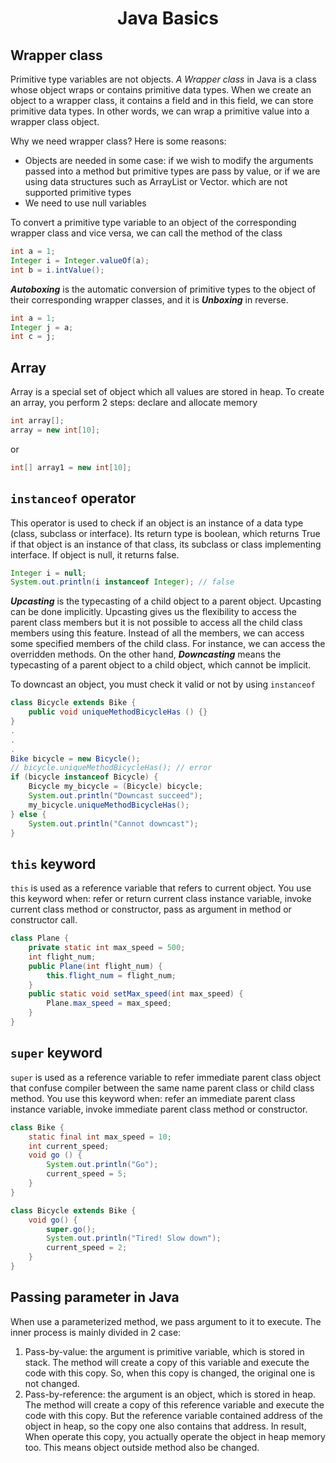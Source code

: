 # <p align="center"> Java Basics </p> 

## Wrapper class
Primitive type variables are not objects. *A Wrapper class* in Java is a class whose object wraps or contains primitive data types. When we create an object to a wrapper class, it contains a field and in this field, we can store primitive data types. In other words, we can wrap a primitive value into a wrapper class object.

Why we need wrapper class? Here is some reasons:
* Objects are needed in some case: if we wish to modify the arguments passed into a method but primitive types are pass by value, or if we are using data structures such as ArrayList or Vector. which are not supported primitive types
* We need to use null variables

To convert a primitive type variable to an object of the corresponding wrapper class and vice versa, we can call the method of the class
```java
int a = 1;
Integer i = Integer.valueOf(a);
int b = i.intValue();
```

***Autoboxing*** is the automatic conversion of primitive types to the object of their corresponding wrapper classes, and it is ***Unboxing*** in reverse.
```java
int a = 1;
Integer j = a;
int c = j;
```

## Array
Array is a special set of object which all values are stored in heap. To create an array, you perform 2 steps: declare and allocate memory
```java
int array[];
array = new int[10];
```
or 
```java
int[] array1 = new int[10];
```

## `instanceof` operator
This operator is used to check if an object is an instance of a data type (class, subclass or interface). Its return type is boolean, which returns True if that object is an instance of that class, its subclass or class implementing interface. If object is null, it returns false.
```java
Integer i = null;
System.out.println(i instanceof Integer); // false
```
***Upcasting*** is the typecasting of a child object to a parent object. Upcasting can be done implicitly. Upcasting gives us the flexibility to access the parent class members but it is not possible to access all the child class members using this feature. Instead of all the members, we can access some specified members of the child class. For instance, we can access the overridden methods. On the other hand, ***Downcasting*** means the typecasting of a parent object to a child object, which cannot be implicit.

To downcast an object, you must check it valid or not by using `instanceof`
```java
class Bicycle extends Bike {
    public void uniqueMethodBicycleHas () {}
}
.
.
.
Bike bicycle = new Bicycle();
// bicycle.uniqueMethodBicycleHas(); // error
if (bicycle instanceof Bicycle) {
    Bicycle my_bicycle = (Bicycle) bicycle;
    System.out.println("Downcast succeed");
    my_bicycle.uniqueMethodBicycleHas();  
} else {
    System.out.println("Cannot downcast");
}
```

## `this` keyword
`this` is used as a reference variable that refers to current object. You use this keyword when: refer or return current class instance variable, invoke current class method or constructor, pass as argument in method or constructor call.
```java
class Plane {
    private static int max_speed = 500;
    int flight_num;
    public Plane(int flight_num) {
        this.flight_num = flight_num;
    }
    public static void setMax_speed(int max_speed) {
        Plane.max_speed = max_speed;
    }
}
```

## `super` keyword
`super` is used as a reference variable to refer immediate parent class object that confuse compiler between the same name parent class or child class method. You use this keyword when: refer an immediate parent class instance variable, invoke immediate parent class method or constructor.
```java
class Bike {
    static final int max_speed = 10;
    int current_speed;
    void go () {
        System.out.println("Go");
        current_speed = 5;
    }
}

class Bicycle extends Bike {
    void go() {
        super.go();
        System.out.println("Tired! Slow down");
        current_speed = 2;
    }
}
```

## Passing parameter in Java
When use a parameterized method, we pass argument to it to execute. The inner process is mainly divided in 2 case:
1. Pass-by-value: the argument is primitive variable, which is stored in stack. The method will create a copy of this variable and execute the code with this copy. So, when this copy is changed, the original one is not changed.
2. Pass-by-reference: the argument is an object, which is stored in heap. The method will create a copy of this reference variable and execute the code with this copy. But the reference variable contained address of the object in heap, so the copy one also contains that address. In result, When operate this copy, you actually operate the object in heap memory too. This means object outside method also be changed. 
